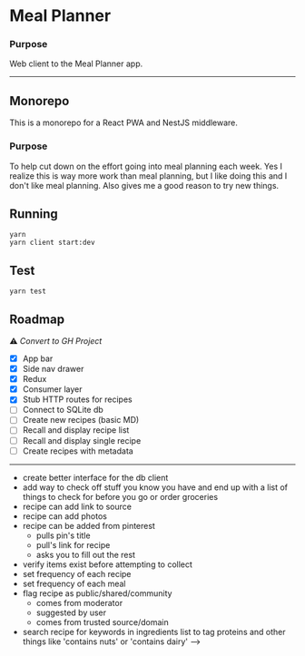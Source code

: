 # Meal Planner

### Purpose

Web client to the Meal Planner app.

---

## Monorepo

This is a monorepo for a React PWA and NestJS middleware.

### Purpose

To help cut down on the effort going into meal planning each week. Yes I realize this is way more work than meal planning, but I like doing this and I don't like meal planning. Also gives me a good reason to try new things.

## Running

```
yarn
yarn client start:dev
```

## Test
```
yarn test
```

## Roadmap

⚠️ _Convert to GH Project_

- [x] App bar
- [x] Side nav drawer
- [x] Redux
- [x] Consumer layer
- [x] Stub HTTP routes for recipes
- [ ] Connect to SQLite db
- [ ] Create new recipes (basic MD)
- [ ] Recall and display recipe list
- [ ] Recall and display single recipe
- [ ] Create recipes with metadata

---
- create better interface for the db client
- add way to check off stuff you know you have and end up with a list of things to check for before you go or order groceries
- recipe can add link to source
- recipe can add photos
- recipe can be added from pinterest
	- pulls pin's title
	- pull's link for recipe
	- asks you to fill out the rest
- verify items exist before attempting to collect
- set frequency of each recipe
- set frequency of each meal
- flag recipe as public/shared/community
	- comes from moderator
	- suggested by user
	- comes from trusted source/domain
- search recipe for keywords in ingredients list to tag proteins and other things like 'contains nuts' or 'contains dairy'
 -->
